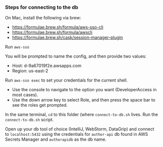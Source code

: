 ### Steps for connecting to the db

On Mac, install the following via brew: 
 - https://formulae.brew.sh/formula/aws-sso-cli
 - https://formulae.brew.sh/formula/awscli
 - https://formulae.brew.sh/cask/session-manager-plugin

Run `aws-sso`

You will be prompted to name the config, and then provide two values:
 - Host: d-9a67019f2e.awsapps.com
 - Region: us-east-2

Run `aws-sso exec` to set your credentials for the current shell.
 - Use the console to navigate to the option you want (DeveloperAccess in most cases). 
 - Use the down arrow key to select Role, and then press the space bar to see the roles get prompted.

In the same terminal, `cd` to this folder (where `connect-to-db.sh` lives. 
Run the `connect-to-db.sh` script.

Open up your db tool of choice (IntelliJ, WebStorm, DataGrip) and connect to `localhost:5432` using the credentials for `author-api` db found in AWS Secrets Manager and `authorapidb` as the db name. 
